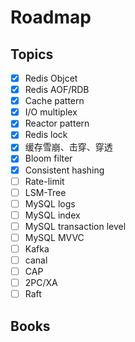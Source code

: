# Roadmap

## Topics

- [x] Redis Objcet
- [x] Redis AOF/RDB
- [x] Cache pattern
- [x] I/O multiplex
- [x] Reactor pattern
- [x] Redis lock
- [x] 缓存雪崩、击穿、穿透
- [x] Bloom filter
- [x] Consistent hashing
- [ ] Rate-limit
- [ ] LSM-Tree
- [ ] MySQL logs
- [ ] MySQL index
- [ ] MySQL transaction level
- [ ] MySQL MVVC
- [ ] Kafka
- [ ] canal
- [ ] CAP
- [ ] 2PC/XA
- [ ] Raft

## Books
